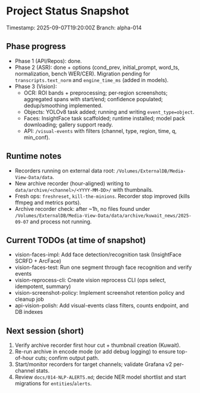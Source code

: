# Project Status Snapshot

Timestamp: 2025-09-07T19:20:00Z
Branch: alpha-014

## Phase progress
- Phase 1 (API/Repos): done.
- Phase 2 (ASR): done + options (cond_prev, initial_prompt, word_ts, normalization, bench WER/CER). Migration pending for `transcripts.text_norm` and `engine_time_ms` (added in models).
- Phase 3 (Vision):
  - OCR: ROI bands + preprocessing; per‑region screenshots; aggregated spans with start/end; confidence populated; dedup/smoothing implemented.
  - Objects: YOLOv8 task added; running and writing `event_type=object`.
  - Faces: InsightFace task scaffolded; runtime installed; model pack downloading; gallery support ready.
  - API: `/visual-events` with filters (channel, type, region, time, q, min_conf).

## Runtime notes
- Recorders running on external data root: `/Volumes/ExternalDB/Media-View-Data/data`.
- New archive recorder (hour-aligned) writing to `data/archive/<channel>/<YYYY-MM-DD>/` with thumbnails.
- Fresh ops: `freshreset`, `kill-the-minions`. Recorder stop improved (kills ffmpeg and metrics ports).
 - Archive recorder check: after ~1h, no files found under `/Volumes/ExternalDB/Media-View-Data/data/archive/kuwait_news/2025-09-07` and process not running.

## Current TODOs (at time of snapshot)
- vision-faces-impl: Add face detection/recognition task (InsightFace SCRFD + ArcFace)
- vision-faces-test: Run one segment through face recognition and verify events
- vision-reprocess-cli: Create vision reprocess CLI (ops select, idempotent, summary)
- vision-screenshot-policy: Implement screenshot retention policy and cleanup job
- api-vision-polish: Add visual-events class filters, counts endpoint, and DB indexes

## Next session (short)
1) Verify archive recorder first hour cut + thumbnail creation (Kuwait).
2) Re-run archive in encode mode (or add debug logging) to ensure top-of-hour cuts; confirm output path.
3) Start/monitor recorders for target channels; validate Grafana v2 per-channel stats.
4) Review `docs/014-NLP-ALERTS.md`; decide NER model shortlist and start migrations for `entities`/`alerts`.
